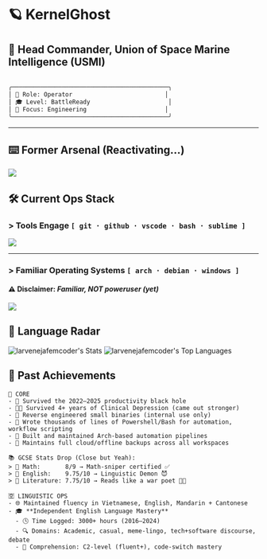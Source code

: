 # 🪐 KernelGhost  
## 🚀 Head Commander, Union of Space Marine Intelligence (USMI)
```markdown

╭────────────────────────────────────────────╮
│ 🧠 Role: Operator                          │
│ 🎓 Level: BattleReady                      │
│ 🔐 Focus: Engineering                      │
╰────────────────────────────────────────────╯

```
---

## ⌨️ Former Arsenal (Reactivating...)

<div align="left">
  <img src="https://skillicons.dev/icons?i=cpp,cs,rust,python" />
</div>


## 🛠️ Current Ops Stack

### > Tools Engage `[ git · github · vscode · bash · sublime ]`

<div align="left">
  <img src="https://skillicons.dev/icons?i=git,github,vscode,sublime,bash" />
</div>

---

### > Familiar Operating Systems `[ arch · debian · windows ]`  
#### ⚠️ Disclaimer: *Familiar, NOT poweruser (yet)*

<div align="left">
  <img src="https://skillicons.dev/icons?i=linux,debian,arch,windows" />
</div>



## 🍡 Language Radar

![larvenejafemcoder's Stats](https://github-readme-stats.vercel.app/api?username=larvenejafemcoder&theme=vue-dark&show_icons=true&hide_border=false&count_private=true)
![larvenejafemcoder's Top Languages](https://github-readme-stats.vercel.app/api/top-langs/?username=larvenejafemcoder&theme=vue-dark&layout=compact&hide=javascript,typescript,css,scss,html,less,yacc,shell,makefile,game%20maker%20language,gcc%20machine%20description,ampl,c,swig,stylus,astro,svelte,assembly,gaml,go,fortran,ada,gml,yy,d,gdscript&hide_border=false&size_weight=0.5&count_weight=0.5)


## 🧾 Past Achievements 

```
🎯 CORE
- 🧠 Survived the 2022–2025 productivity black hole
- 😵‍💫 Survived 4+ years of Clinical Depression (came out stronger)
- 🧪 Reverse engineered small binaries (internal use only)
- 🔧 Wrote thousands of lines of Powershell/Bash for automation, workflow scripting
- 🦾 Built and maintained Arch-based automation pipelines
- 💾 Maintains full cloud/offline backups across all workspaces

📚 GCSE Stats Drop (Close but Yeah):
> 📐 Math:       8/9 → Math-sniper certified ✅  
> 💬 English:    9.75/10 → Linguistic Demon 😈  
> 📖 Literature: 7.75/10 → Reads like a war poet 📜💥

🈳 LINGUISTIC OPS
- 🌐 Maintained fluency in Vietnamese, English, Mandarin + Cantonese
- 🎓 **Independent English Language Mastery**
  - 🕓 Time Logged: 3000+ hours (2016–2024)
  - 🔍 Domains: Academic, casual, meme-lingo, tech+software discourse, debate
  - 🧠 Comprehension: C2-level (fluent+), code-switch mastery
```
